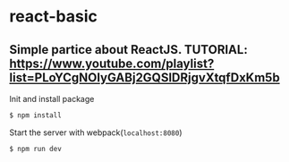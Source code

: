 # react-basic
Simple partice about ReactJS.
TUTORIAL: https://www.youtube.com/playlist?list=PLoYCgNOIyGABj2GQSlDRjgvXtqfDxKm5b
---
Init and install package
```sh
$ npm install
```
Start the server with webpack(`localhost:8080`)
```sh
$ npm run dev
```
